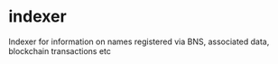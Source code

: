 # indexer
Indexer for information on names registered via BNS, associated data, blockchain transactions etc
